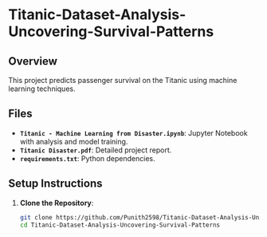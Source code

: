# Titanic-Dataset-Analysis-Uncovering-Survival-Patterns

## Overview
This project predicts passenger survival on the Titanic using machine learning techniques.

## Files
- **`Titanic - Machine Learning from Disaster.ipynb`**: Jupyter Notebook with analysis and model training.
- **`Titanic Disaster.pdf`**: Detailed project report.
- **`requirements.txt`**: Python dependencies.

## Setup Instructions
1. **Clone the Repository**:
   ```bash
   git clone https://github.com/Punith2598/Titanic-Dataset-Analysis-Uncovering-Survival-Patterns.git
   cd Titanic-Dataset-Analysis-Uncovering-Survival-Patterns
